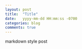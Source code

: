 ```yaml
---
layout: post
title:  "Title"
date:   yyyy-mm-dd HH:mm:ss -0700
categories: blog
comments: true
---
```

markdown style post
